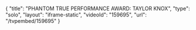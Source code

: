 {
    "title": "PHANTOM TRUE PERFORMANCE AWARD: TAYLOR KNOX",
    "type": "solo",
    "layout": "iframe-static",
    "videoId": "159695",
    "url": "\/tvpembed\/159695"
}